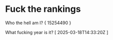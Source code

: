 # Fuck the rankings

Who the hell am I?
{ 15254490 }

What fucking year is it?
[ 2025-03-18T14:33:20Z ]
